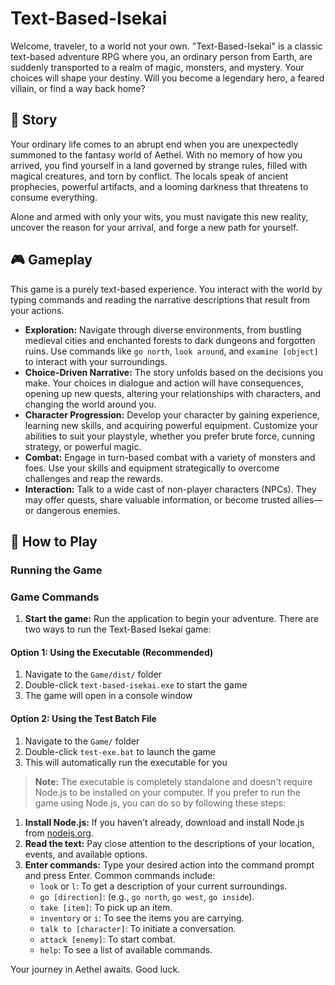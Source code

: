 # Text-Based-Isekai

Welcome, traveler, to a world not your own. "Text-Based-Isekai" is a classic text-based adventure RPG where you, an ordinary person from Earth, are suddenly transported to a realm of magic, monsters, and mystery. Your choices will shape your destiny. Will you become a legendary hero, a feared villain, or find a way back home?

## 📖 Story

Your ordinary life comes to an abrupt end when you are unexpectedly summoned to the fantasy world of Aethel. With no memory of how you arrived, you find yourself in a land governed by strange rules, filled with magical creatures, and torn by conflict. The locals speak of ancient prophecies, powerful artifacts, and a looming darkness that threatens to consume everything.

Alone and armed with only your wits, you must navigate this new reality, uncover the reason for your arrival, and forge a new path for yourself.

## 🎮 Gameplay

This game is a purely text-based experience. You interact with the world by typing commands and reading the narrative descriptions that result from your actions.

* **Exploration:** Navigate through diverse environments, from bustling medieval cities and enchanted forests to dark dungeons and forgotten ruins. Use commands like `go north`, `look around`, and `examine [object]` to interact with your surroundings.
* **Choice-Driven Narrative:** The story unfolds based on the decisions you make. Your choices in dialogue and action will have consequences, opening up new quests, altering your relationships with characters, and changing the world around you.
* **Character Progression:** Develop your character by gaining experience, learning new skills, and acquiring powerful equipment. Customize your abilities to suit your playstyle, whether you prefer brute force, cunning strategy, or powerful magic.
* **Combat:** Engage in turn-based combat with a variety of monsters and foes. Use your skills and equipment strategically to overcome challenges and reap the rewards.
* **Interaction:** Talk to a wide cast of non-player characters (NPCs). They may offer quests, share valuable information, or become trusted allies—or dangerous enemies.

## 🚀 How to Play

### Running the Game

### Game Commands

1. **Start the game:** Run the application to begin your adventure.
   There are two ways to run the Text-Based Isekai game:

#### Option 1: Using the Executable (Recommended)

1. Navigate to the `Game/dist/` folder
2. Double-click `text-based-isekai.exe` to start the game
3. The game will open in a console window

#### Option 2: Using the Test Batch File

1. Navigate to the `Game/` folder
2. Double-click `test-exe.bat` to launch the game
3. This will automatically run the executable for you

> **Note:** The executable is completely standalone and doesn't require Node.js to be installed on your computer.
> If you prefer to run the game using Node.js, you can do so by following these steps:

1. **Install Node.js:** If you haven't already, download and install Node.js from [nodejs.org](https://nodejs.org/).
2. **Read the text:** Pay close attention to the descriptions of your location, events, and available options.
3. **Enter commands:** Type your desired action into the command prompt and press Enter. Common commands include:
    * `look` or `l`: To get a description of your current surroundings.
    * `go [direction]`: (e.g., `go north`, `go west`, `go inside`).
    * `take [item]`: To pick up an item.
    * `inventory` or `i`: To see the items you are carrying.
    * `talk to [character]`: To initiate a conversation.
    * `attack [enemy]`: To start combat.
    * `help`: To see a list of available commands.

Your journey in Aethel awaits. Good luck.
